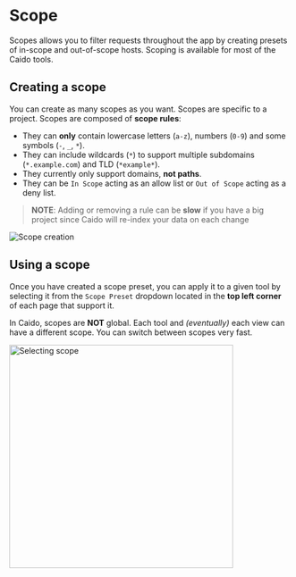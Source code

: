 # Scope

Scopes allows you to filter requests throughout the app by creating presets of in-scope and out-of-scope hosts. Scoping is available for most of the Caido tools.

## Creating a scope

You can create as many scopes as you want. Scopes are specific to a project.
Scopes are composed of **scope rules**:

- They can **only** contain lowercase letters (`a-z`), numbers (`0-9`) and some symbols (`-`, `_`, `*`).
- They can include wildcards (`*`) to support multiple subdomains (`*.example.com`) and TLD (`*example*`).
- They currently only support domains, **not paths**.
- They can be `In Scope` acting as an allow list or `Out of Scope` acting as a deny list.

> **NOTE**: Adding or removing a rule can be **slow** if you have a big project since Caido will re-index your data on each change

<img alt="Scope creation" src="/_images/scope_creation.png" no-shadow/>

## Using a scope

Once you have created a scope preset, you can apply it to a given tool by selecting it from the `Scope Preset` dropdown located in the **top left corner** of each page that support it.

In Caido, scopes are **NOT** global. Each tool and _(eventually)_ each view can have a different scope. You can switch between scopes very fast.

<img width="400" alt="Selecting scope" src="/_images/scope_selection.png" center/>
